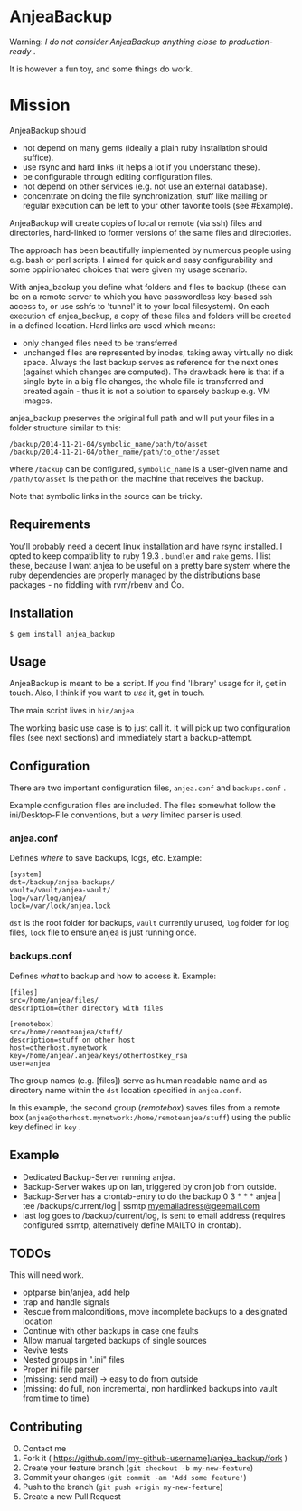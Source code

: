 # AnjeaBackup

Warning: *I do not consider AnjeaBackup anything close to production-ready* .

It is however a fun toy, and some things do work.

# Mission

AnjeaBackup should

 - not depend on many gems (ideally a plain ruby installation should suffice).
 - use rsync and hard links (it helps a lot if you understand these).
 - be configurable through editing configuration files.
 - not depend on other services (e.g. not use an external database).
 - concentrate on doing the file synchronization, stuff like mailing or regular execution can be left to your other favorite tools (see #Example).

AnjeaBackup will create copies of local or remote (via ssh) files and directories, hard-linked to former versions of the same files and directories.

The approach has been beautifully implemented by numerous people using e.g. bash or perl scripts.
I aimed for quick and easy configurability and some oppinionated choices that were given my usage scenario.

With anjea_backup you define what folders and files to backup (these can be on a remote server to which you have passwordless key-based ssh access to, or use sshfs to 'tunnel' it to your local filesystem).  On each execution of anjea_backup, a copy of these files and folders will be created in a defined location.  Hard links are used which means:
  - only changed files need to be transferred
  - unchanged files are represented by inodes, taking away virtually no disk space.  Always the last backup serves as reference for the next ones (against which changes are computed).  The drawback here is that if a single byte in a big file changes, the whole file is transferred and created again - thus it is not a solution to sparsely backup e.g. VM images.

anjea_backup preserves the original full path and will put your files in a folder structure similar to this:

    /backup/2014-11-21-04/symbolic_name/path/to/asset
    /backup/2014-11-21-04/other_name/path/to_other/asset

where `/backup` can be configured, `symbolic_name` is a user-given name and `/path/to/asset` is the path on the machine that receives the backup.

Note that symbolic links in the source can be tricky.

## Requirements

You'll probably need a decent linux installation and have rsync installed.  I opted to keep compatibility to ruby 1.9.3 .  `bundler` and `rake` gems.  I list these, because I want anjea to be useful on a pretty bare system where the ruby dependencies are properly managed by the distributions base packages - no fiddling with rvm/rbenv and Co.

## Installation

    $ gem install anjea_backup

## Usage

AnjeaBackup is meant to be a script.  If you find 'library' usage for it, get in touch.  Also, I think if you want to *use* it, get in touch.

The main script lives in `bin/anjea` .

The working basic use case is to just call it.  It will pick up two configuration files (see next sections) and immediately start a backup-attempt.

## Configuration

There are two important configuration files, `anjea.conf` and `backups.conf` .

Example configuration files are included.
The files somewhat follow the ini/Desktop-File conventions, but a *very* limited parser is used.

### anjea.conf

Defines *where* to save backups, logs, etc.  Example:

    [system]
    dst=/backup/anjea-backups/
    vault=/vault/anjea-vault/
    log=/var/log/anjea/
    lock=/var/lock/anjea.lock

`dst` is the root folder for backups, `vault` currently unused, `log` folder for log files, `lock` file to ensure anjea is just running once.

### backups.conf

Defines *what* to backup and how to access it.  Example:

    [files]
    src=/home/anjea/files/
    description=other directory with files
    
    [remotebox]
    src=/home/remoteanjea/stuff/
    description=stuff on other host
    host=otherhost.mynetwork
    key=/home/anjea/.anjea/keys/otherhostkey_rsa
    user=anjea

The group names (e.g. [files]) serve as human readable name and as directory name within the `dst` location specified in `anjea.conf`.

In this example, the second group (_remotebox_) saves files from a remote box (`anjea@otherhost.mynetwork:/home/remoteanjea/stuff`) using the public key defined in `key` .

## Example

* Dedicated Backup-Server running anjea.
* Backup-Server wakes up on lan, triggered by cron job from outside.
* Backup-Server has a crontab-entry to do the backup
    0 3 * * * anjea | tee /backups/current/log | ssmtp myemailadress@geemail.com 
* last log goes to /backup/current/log, is sent to email address (requires configured ssmtp, alternatively define MAILTO in crontab).

## TODOs

This will need work.

* optparse bin/anjea, add help
* trap and handle signals
* Rescue from malconditions, move incomplete backups to a designated location
* Continue with other backups in case one faults
* Allow manual targeted backups of single sources
* Revive tests
* Nested groups in ".ini" files
* Proper ini file parser
* (missing: send mail) -> easy to do from outside
* (missing: do full, non incremental, non hardlinked backups into vault from time to time)

## Contributing

0. Contact me
1. Fork it ( https://github.com/[my-github-username]/anjea_backup/fork )
2. Create your feature branch (`git checkout -b my-new-feature`)
3. Commit your changes (`git commit -am 'Add some feature'`)
4. Push to the branch (`git push origin my-new-feature`)
5. Create a new Pull Request
